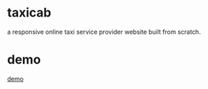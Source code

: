 # taxicab
a responsive online taxi service provider website built from scratch.

# demo
[demo](https://kawsersimanto.github.io/taxicab/)
